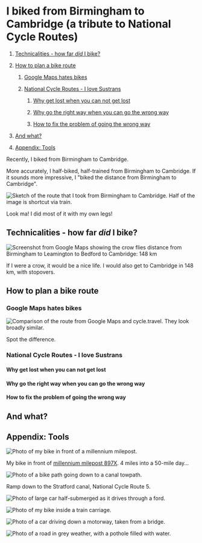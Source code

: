 # I biked from Birmingham to Cambridge (a tribute to National Cycle Routes)

<div class="toc">

1. [Technicalities - how far *did* I bike?](#technicalities---how-far-did-i-bike)

1. [How to plan a bike route](#how-to-plan-a-bike-route)

    1. [Google Maps hates bikes](#google-maps-hates-bikes)

    1. [National Cycle Routes - I love Sustrans](#national-cycle-routes---i-love-sustrans)

        1. [Why get lost when you can not get lost](#why-get-lost-when-you-can-not-get-lost)

        1. [Why go the right way when you can go the wrong way](#why-go-the-right-way-when-you-can-go-the-wrong-way)

        1. [How to fix the problem of going the wrong way](#how-to-fix-the-problem-of-going-the-wrong-way)

1. [And what?](#and-what)

1. [Appendix: Tools](#appendix-tools)

</div>

Recently, I biked from Birmingham to Cambridge.

More accurately, I half-biked, half-trained from Birmingham to Cambridge.
If it sounds more impressive, I "biked the distance from Birmingham to Cambridge".

![Sketch of the route that I took from Birmingham to Cambridge. Half of the image is shortcut via train.](./images/route_descriptive.svg)
<figcaption>
Look ma! I did most of it with my own legs!
</figcaption>

## Technicalities - how far *did* I bike?

![Screenshot from Google Maps showing the crow flies distance from Birmingham to Leamington to Bedford to Cambridge: 148 km](./images/crow_flies_distance.png)
<figcaption>
If I were a crow, it would be a nice life. I would also get to Cambridge in 148 km, with stopovers.
</figcaption>

## How to plan a bike route

### Google Maps hates bikes

![Comparison of the route from Google Maps and cycle.travel. They look broadly similar.](./images/google_vs_cycle.travel_routes_with_legend.png)
<figcaption>
Spot the difference.
</figcaption>

### National Cycle Routes - I love Sustrans

#### Why get lost when you can not get lost

#### Why go the right way when you can go the wrong way

#### How to fix the problem of going the wrong way

## And what?

## Appendix: Tools

![Photo of my bike in front of a millennium milepost.](./images/millenium-milestone.jpg)

<figcaption>

My bike in front of [millennium milepost 897X](https://www.sustrans.org.uk/national-cycle-network/millennium-mileposts).
4 miles into a 50-mile day...

</figcaption>

![Photo of a bike path going down to a canal towpath.](./images/canal-bike-path.jpg)

<figcaption>Ramp down to the Stratford canal, National Cycle Route 5.</figcaption>

![Photo of large car half-submerged as it drives through a ford.](./images/ford.jpg)

![Photo of my bike inside a train carriage.](./images/bike-on-train.jpg)

![Photo of a car driving down a motorway, taken from a bridge.](./images/this-could-be-me.jpg)

![Photo of a road in grey weather, with a pothole filled with water.](./images/wet-route.jpg)
